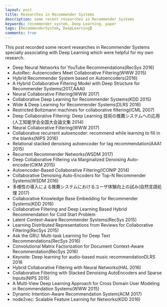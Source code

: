```yaml
---
layout: post
title: Researches in Recommender Systems 
description: some recent researches in Recommender Systems
keywords: recommender system, Deep Learning, paper
tags: [RecommenderSystem, DeepLearning]
comments: true
---
```


This post recorded some recent researches in Recommender Systems specially associating with Deep Learning which were helpful for my own research.

- Deep Neural Networks for YouTube Recommendations(RecSys 2016)
- AutoRec: Autoencoders Meet Collaborative Filtering(WWW 2015)
- Hybrid Recommender System based on Autoencoders(2016)
- A Hybrid Collaborative Filtering Model with Deep Structure for Recommender Systems(2017,AAAI)
- Neural Collaborative Filtering(WWW 2017)
- Collaborative Deep Learning for Recommender Systems(KDD 2015)
- Wide & Deep Learning for Recommender Systems(DLRS 2016)
- Restricted Boltzmann machines for collaborative filtering(ICML 2007)
- Deep Collaborative Filtering: Deep Learning 技術の推薦システムへの応用(人工知能学会全国大会論文集 2014)
- Neural Collaborative Filtering(WWW 2017)
- Collaborative recurrent autoencoder: recommend while learning to fill in the blanks(NIPS 2016)
- Relational stacked denoising autoencoder for tag recommendation(AAA1 2015)
- Recurrent Recommender Networks(WSDM 2017)
- Deep Collaborative Filtering via Marginalized Denoising Auto-encoder(CIKM 2015)
- Autoencoder-Based Collaborative Filtering(ICONIP 2014)
- Collaborative Denoising Auto-Encoders for Top-N Recommender Systems(WSDM 2016)
- 多様性の導入による推薦システムにおけるユーザ体験向上の試み(自然言語処理 2017)
- Collaborative Knowledge Base Embedding for Recommender Systems(KDD 2016)
- Collaborative Filtering and Deep Learning Based Hybrid Recommendation for Cold Start Problem
- Latent Context-Aware Recommender Systems(RecSys 2015)
- Learning Distributed Representations from Reviews for Collaborative Filtering(RecSys 2015)
- Ask the GRU: Multi-task Learning for Deep Text Recommendations(RecSys 2016)
- Convolutional Matrix Factorization for Document Context-Aware Recommendation(RecSys 2016)
- Keynote: Deep learning for audio-based music recommendationDLRS 2016
- Hybrid Collaborative Filtering with Neural Networks(HAL 2016)
- Collaborative Filtering with Stacked Denoising AutoEncoders and Sparse Inputs(NIPS 2015)
- A Multi-View Deep Learning Approach for Cross Domain User Modeling in Recommendation Systems(WWW 2015)
- Dynamic Intention-Aware Recommendation System(ACM 2017)
- node2vec: Scalable Feature Learning for Networks(KDD 2016)
